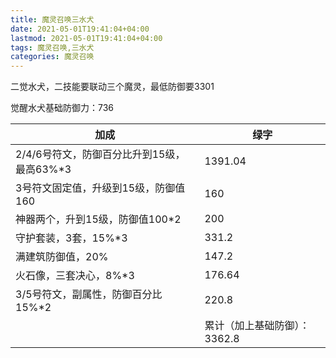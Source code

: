 ```yaml
---
title: 魔灵召唤三水犬
date: 2021-05-01T19:41:04+04:00
lastmod: 2021-05-01T19:41:04+04:00
tags: 魔灵召唤,三水犬
categories: 魔灵召唤
---
```




二觉水犬，二技能要联动三个魔灵，最低防御要3301

觉醒水犬基础防御力：736

| 加成                                       | 绿字                         |
| ------------------------------------------ | ---------------------------- |
| 2/4/6号符文，防御百分比升到15级，最高63%*3 | 1391.04                      |
| 3号符文固定值，升级到15级，防御值160       | 160                          |
| 神器两个，升到15级，防御值100*2            | 200                          |
| 守护套装，3套，15%*3                       | 331.2                        |
| 满建筑防御值，20%                          | 147.2                        |
| 火石像，三套决心，8%*3                     | 176.64                       |
| 3/5号符文，副属性，防御百分比15%*2         | 220.8                        |
|                                            | 累计（加上基础防御）：3362.8 |

